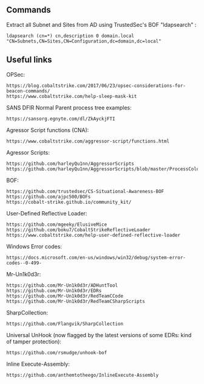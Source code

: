 ## Commands
Extract all Subnet and Sites from AD using TrustedSec's BOF "ldapsearch" :
```
ldapsearch (cn=*) cn,description 0 domain.local "CN=Subnets,CN=Sites,CN=Configuration,dc=domain,dc=local"
```
## Useful links
OPSec:
```
https://blog.cobaltstrike.com/2017/06/23/opsec-considerations-for-beacon-commands/
https://www.cobaltstrike.com/help-sleep-mask-kit
```
SANS DFIR Normal Parent process tree examples:
```
https://sansorg.egnyte.com/dl/ZkAyckjFTI
```
Agressor Script functions (CNA):
```
https://www.cobaltstrike.com/aggressor-script/functions.html
```
Agressor Scripts:
```
https://github.com/harleyQu1nn/AggressorScripts
https://github.com/harleyQu1nn/AggressorScripts/blob/master/ProcessColor.cna
```
BOF:
```
https://github.com/trustedsec/CS-Situational-Awareness-BOF
https://github.com/ajpc500/BOFs
https://cobalt-strike.github.io/community_kit/
```
User-Defined Reflective Loader:
```
https://github.com/mgeeky/ElusiveMice
https://github.com/boku7/CobaltStrikeReflectiveLoader
https://www.cobaltstrike.com/help-user-defined-reflective-loader
```
Windows Error codes:
```
https://docs.microsoft.com/en-us/windows/win32/debug/system-error-codes--0-499-
```
Mr-Un1k0d3r:
```
https://github.com/Mr-Un1k0d3r/ADHuntTool
https://github.com/Mr-Un1k0d3r/EDRs
https://github.com/Mr-Un1k0d3r/RedTeamCCode
https://github.com/Mr-Un1k0d3r/RedTeamCSharpScripts
```
SharpCollection:
```
https://github.com/Flangvik/SharpCollection
```
Universal UnHook (now flagged by the latest versions of some EDRs: kind of tamper protection):
```
https://github.com/rsmudge/unhook-bof
```
Inline Execute-Assembly:
```
https://github.com/anthemtotheego/InlineExecute-Assembly
```
